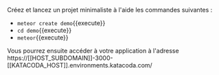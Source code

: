 Créez et lancez un projet minimaliste à l'aide les commandes suivantes :

- `meteor create demo`{{execute}}
- `cd demo`{{execute}}
- `meteor`{{execute}}

Vous pourrez ensuite accéder à votre application à l'adresse https://[[HOST_SUBDOMAIN]]-3000-[[KATACODA_HOST]].environments.katacoda.com/
